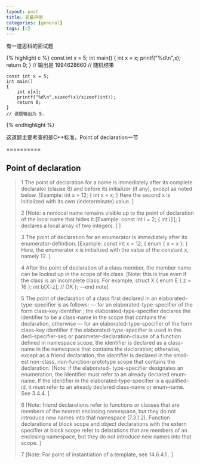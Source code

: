 ```yaml
---
layout: post
title: 变量声明
categories: [general]
tags: [c]
---
```


有一道思科的面试题
		
{% highlight c %}
    const int x = 5; 
    int main() 
    { 
        int x = x; 
        printf("%d\n",x); 
        return 0; 
    } 
    // 输出是 1994628660 
    // 随机结果 
    
    const int x = 5; 
    int main() 
    { 
        int x[x]; 
        printf("%d\n",sizeof(x)/sizeof(int)); 
        return 0; 
    } 
    // 该题输出为 5. 
{% endhighlight %}
        

这道题主要考查的是C++标准，Point of declaration一节

==========

## Point of declaration ##

> 1 The point of declaration for a name is immediately after its complete
> declarator (clause 8) and before its initializer (if any), except as
> noted below. [Example: int x = 12; { int x = x; } Here the second x is
> initialized with its own (indeterminate) value. ]
> 
> 2 [Note: a nonlocal name remains visible up to the point of declaration
> of the local name that hides it.[Example: const int i = 2; { int i[i]; }
> declares a local array of two integers. ] ]
> 
> 3 The point of declaration for an enumerator is immediately after its
> enumerator-definition. [Example: const int x = 12; { enum { x = x }; }
> Here, the enumerator x is initialized with the value of the constant x,
> namely 12. ]
> 
> 4 After the point of declaration of a class member, the member name can
> be looked up in the scope of its class. [Note: this is true even if the
> class is an incomplete class. For example, struct X { enum E { z = 16 };
> int b[X::z]; // OK }; —end note]
> 
> 5 The point of declaration of a class first declared in an
> elaborated-type-specifier is as follows: — for an
> elaborated-type-specifier of the form class-key identifier ; the
> elaborated-type-specifier declares the identifier to be a class-name in
> the scope that contains the declaration, otherwise — for an
> elaborated-type-specifier of the form class-key identifier if the
> elaborated-type-specifier is used in the decl-specifier-seq or
> parameter-declaration-clause of a function defined in namespace scope,
> the identifier is declared as a class-name in the namespace that
> contains the declaration; otherwise, except as a friend declaration, the
> identifier is declared in the small- est non-class,
> non-function-prototype scope that contains the declaration. [Note: if
> the elaborated- type-specifier designates an enumeration, the identifier
> must refer to an already declared enum-name. If the identifier in the
> elaborated-type-specifier is a qualified-id, it must refer to an already
> declared class-name or enum-name. See 3.4.4. ]
> 
> 6 [Note: friend declarations refer to functions or classes that are
> members of the nearest enclosing namespace, but they do not introduce
> new names into that namespace (7.3.1.2). Function declarations at block
> scope and object declarations with the extern specifier at block scope
> refer to delarations that are members of an enclosing namespace, but
> they do not introduce new names into that scope. ]
> 
> 7 [Note: For point of instantiation of a template, see 14.6.4.1 . ]
